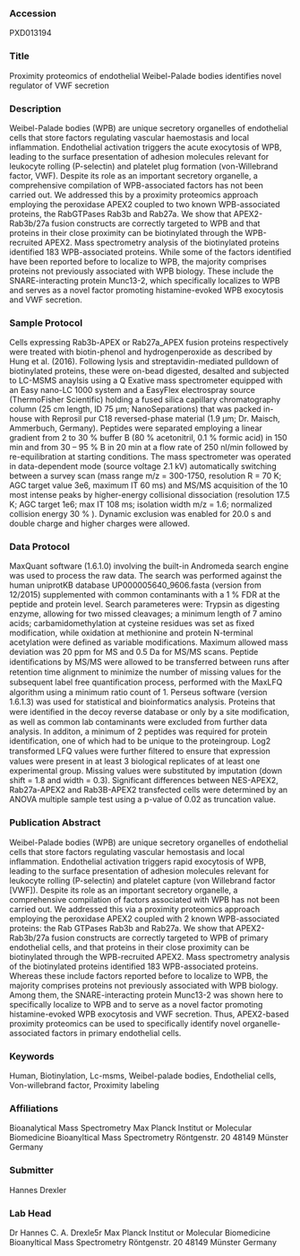 ### Accession
PXD013194

### Title
Proximity proteomics of endothelial Weibel-Palade bodies identifies novel regulator of VWF secretion

### Description
Weibel-Palade bodies (WPB) are unique secretory organelles of endothelial cells that store factors regulating vascular haemostasis and local inflammation. Endothelial activation triggers the acute exocytosis of WPB, leading to the surface presentation of adhesion molecules relevant for leukocyte rolling (P-selectin) and platelet plug formation (von-Willebrand factor, VWF). Despite its role as an important secretory organelle, a comprehensive compilation of WPB-associated factors has not been carried out. We addressed this by a proximity proteomics approach employing the peroxidase APEX2 coupled to two known WPB-associated proteins, the RabGTPases Rab3b and Rab27a. We show that APEX2-Rab3b/27a fusion constructs are correctly targeted to WPB and that proteins in their close proximity can be biotinylated through the WPB-recruited APEX2. Mass spectrometry analysis of the biotinylated proteins identified 183 WPB-associated proteins. While some of the factors identified have been reported before to localize to WPB, the majority comprises proteins not previously associated with WPB biology. These include the SNARE-interacting protein Munc13-2, which specifically localizes to WPB and serves as a novel factor promoting histamine-evoked WPB exocytosis and VWF secretion.

### Sample Protocol
Cells expressing Rab3b-APEX or Rab27a_APEX fusion proteins respectively were treated with biotin-phenol and hydrogenperoxide as described by Hung et al. (2016). Following lysis and streptavidin-mediated pulldown of biotinylated proteins, these were on-bead digested, desalted and subjected to LC-MSMS anaylsis using a Q Exative mass spectrometer equipped with an Easy nano-LC 1000 system and a EasyFlex electrospray source (ThermoFisher Scientific) holding a fused silica capillary chromatography column (25 cm length, ID 75 µm; NanoSeparations) that was packed in-house with Reprosil pur C18 reversed-phase material (1.9 µm; Dr. Maisch, Ammerbuch, Germany). Peptides were separated employing a linear gradient from 2 to 30 % buffer B (80 % acetonitril, 0.1 % formic acid) in 150 min and from 30 – 95 % B in 20 min at a flow rate of 250 nl/min followed by re-equilibration at starting conditions. The mass spectrometer was operated in data-dependent mode (source voltage 2.1 kV) automatically switching between a survey scan (mass range m/z = 300-1750, resolution R = 70 K; AGC target value 3e6, maximum IT 60 ms) and MS/MS acquisition of the 10 most intense peaks by higher-energy collisional dissociation (resolution 17.5 K; AGC target 1e6; max IT 108 ms; isolation width m/z = 1.6; normalized collision energy 30 % ). Dynamic exclusion was enabled for 20.0 s and double charge and higher charges were allowed.

### Data Protocol
MaxQuant software (1.6.1.0) involving the built-in Andromeda search engine was used to process the raw data. The search was performed against the human uniprotKB database UP000005640_9606.fasta (version from 12/2015) supplemented with common contaminants with a 1 % FDR at the peptide and protein level. Search parameteres were: Trypsin as digesting enzyme, allowing for two missed cleavages; a minimum length of 7 amino acids; carbamidomethylation at cysteine residues was set as fixed modification, while oxidation at methionine and protein N-terminal acetylation were defined as variable modifications. Maximum allowed mass deviation was 20 ppm for MS and 0.5 Da for MS/MS scans. Peptide identiﬁcations by MS/MS were allowed to be transferred between runs after retention time alignment to minimize the number of missing values for the subsequent label free quantiﬁcation process, performed with the MaxLFQ algorithm using a minimum ratio count of 1. Perseus software (version 1.6.1.3) was used for statistical and bioinformatics analysis. Proteins that were identiﬁed in the decoy reverse database or only by a site modiﬁcation, as well as common lab contaminants were excluded from further data analysis. In additon, a minimum of 2 peptides was required for protein identification, one of which had to be unique to the proteingroup.  Log2 transformed LFQ values were further ﬁltered to ensure that expression values were present in at least 3 biological replicates of at least one experimental group. Missing values were substituted by imputation (down shift = 1.8 and width = 0.3). Significant differences between NES-APEX2, Rab27a-APEX2 and Rab3B-APEX2 transfected cells were determined by an ANOVA multiple sample test using a p-value of 0.02 as truncation value.

### Publication Abstract
Weibel-Palade bodies (WPB) are unique secretory organelles of endothelial cells that store factors regulating vascular hemostasis and local inflammation. Endothelial activation triggers rapid exocytosis of WPB, leading to the surface presentation of adhesion molecules relevant for leukocyte rolling (P-selectin) and platelet capture (von Willebrand factor [VWF]). Despite its role as an important secretory organelle, a comprehensive compilation of factors associated with WPB has not been carried out. We addressed this via a proximity proteomics approach employing the peroxidase APEX2 coupled with 2 known WPB-associated proteins: the Rab GTPases Rab3b and Rab27a. We show that APEX2-Rab3b/27a fusion constructs are correctly targeted to WPB of primary endothelial cells, and that proteins in their close proximity can be biotinylated through the WPB-recruited APEX2. Mass spectrometry analysis of the biotinylated proteins identified 183 WPB-associated proteins. Whereas these include factors reported before to localize to WPB, the majority comprises proteins not previously associated with WPB biology. Among them, the SNARE-interacting protein Munc13-2 was shown here to specifically localize to WPB and to serve as a novel factor promoting histamine-evoked WPB exocytosis and VWF secretion. Thus, APEX2-based proximity proteomics can be used to specifically identify novel organelle-associated factors in primary endothelial cells.

### Keywords
Human, Biotinylation, Lc-msms, Weibel-palade bodies, Endothelial cells, Von-willebrand factor, Proximity labeling

### Affiliations
Bioanalytical Mass Spectrometry
Max Planck Institut or Molecular Biomedicine Bioanyltical Mass Spectrometry Röntgenstr. 20 48149 Münster Germany

### Submitter
Hannes Drexler

### Lab Head
Dr Hannes C. A. Drexle5r
Max Planck Institut or Molecular Biomedicine Bioanyltical Mass Spectrometry Röntgenstr. 20 48149 Münster Germany



